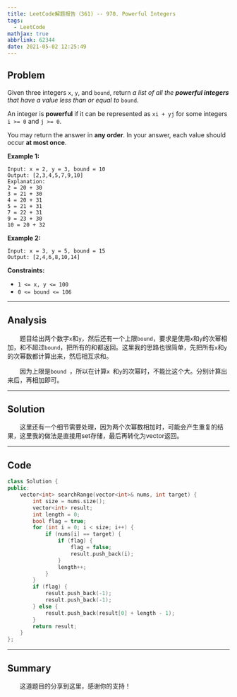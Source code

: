 ```yaml
---
title: LeetCode解题报告（361) -- 970. Powerful Integers
tags:
  - LeetCode
mathjax: true
abbrlink: 62344
date: 2021-05-02 12:25:49
---
```


## Problem

Given three integers `x`, `y`, and `bound`, return *a list of all the **powerful integers** that have a value less than or equal to* `bound`.

An integer is **powerful** if it can be represented as `xi + yj` for some integers `i >= 0` and `j >= 0`.

You may return the answer in **any order**. In your answer, each value should occur **at most once**.

<!-- more -->

**Example 1:**

```
Input: x = 2, y = 3, bound = 10
Output: [2,3,4,5,7,9,10]
Explanation:
2 = 20 + 30
3 = 21 + 30
4 = 20 + 31
5 = 21 + 31
7 = 22 + 31
9 = 23 + 30
10 = 20 + 32
```

**Example 2:**

```
Input: x = 3, y = 5, bound = 15
Output: [2,4,6,8,10,14]
```

**Constraints:**

- `1 <= x, y <= 100`
- `0 <= bound <= 106`

------

## Analysis

&emsp;&emsp;题目给出两个数字`x`和`y`，然后还有一个上限`bound`，要求是使用`x`和`y`的次幂相加，和不超过`bound`，把所有的和都返回。这里我的思路也很简单，先把所有`x`和`y`的次幂数都计算出来，然后相互求和。

&emsp;&emsp;因为上限是`bound `，所以在计算`x `和`y`的次幂时，不能比这个大。分别计算出来后，再相加即可。

------

## Solution

&emsp;&emsp;这里还有一个细节需要处理，因为两个次幂数相加时，可能会产生重复的结果，这里我的做法是直接用set存储，最后再转化为vector返回。

------

## Code

```c++
class Solution {
public:
    vector<int> searchRange(vector<int>& nums, int target) {
        int size = nums.size();
        vector<int> result;
        int length = 0;
        bool flag = true;
        for (int i = 0; i < size; i++) {
            if (nums[i] == target) {
                if (flag) {
                    flag = false;
                    result.push_back(i);                    
                }
                length++;
            }
        }
        if (flag) {
            result.push_back(-1);
            result.push_back(-1);
        } else {
            result.push_back(result[0] + length - 1);
        }
        return result;
    }
};
```

------

## Summary

&emsp;&emsp;这道题目的分享到这里，感谢你的支持！
